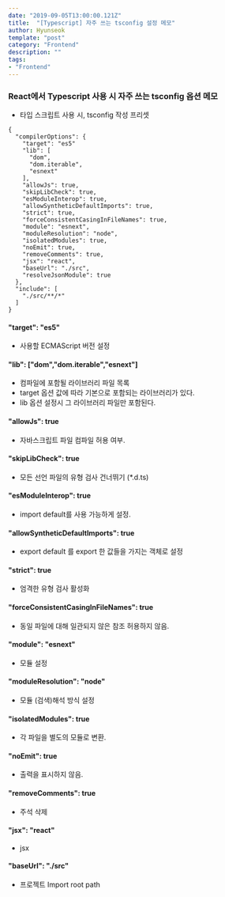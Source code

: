 ```yaml
---
date: "2019-09-05T13:00:00.121Z"
title:  "[Typescript] 자주 쓰는 tsconfig 설정 메모"
author: Hyunseok
template: "post"
category: "Frontend"
description: ""
tags:
- "Frontend"
---
```


### React에서 Typescript 사용 시 자주 쓰는 tsconfig 옵션 메모 
* 타입 스크립트 사용 시, tsconfig 작성 프리셋

```
{
  "compilerOptions": {
    "target": "es5"
    "lib": [
      "dom",
      "dom.iterable",
      "esnext"
    ],
    "allowJs": true,
    "skipLibCheck": true,
    "esModuleInterop": true,
    "allowSyntheticDefaultImports": true,
    "strict": true, 
    "forceConsistentCasingInFileNames": true,
    "module": "esnext",
    "moduleResolution": "node",
    "isolatedModules": true,
    "noEmit": true,
    "removeComments": true,
    "jsx": "react",
    "baseUrl": "./src",
    "resolveJsonModule": true
  },
  "include": [
    "./src/**/*"
  ]
}
```

#### "target": "es5"
* 사용할 ECMAScript 버전 설정

#### "lib": ["dom","dom.iterable","esnext"]
* 컴파일에 포함될 라이브러리 파일 목록
* target 옵션 값에 따라 기본으로 포함되는 라이브러리가 있다.
* lib 옵션 설정시 그 라이브러리 파일만 포함된다.

#### "allowJs": true
* 자바스크립트 파일 컴파일 허용 여부.

#### "skipLibCheck": true
* 모든 선언 파일의 유형 검사 건너뛰기 (*.d.ts)

#### "esModuleInterop": true
* import default를 사용 가능하게 설정.

#### "allowSyntheticDefaultImports": true
* export default 를 export 한 값들을 가지는 객체로 설정

#### "strict": true
* 엄격한 유형 검사 활성화

#### "forceConsistentCasingInFileNames": true
* 동일 파일에 대해 일관되지 않은 참조 허용하지 않음.

#### "module": "esnext"
* 모듈 설정

#### "moduleResolution": "node"
* 모듈 (검색)해석 방식 설정

#### "isolatedModules": true
* 각 파일을 별도의 모듈로 변환.

#### "noEmit": true
* 출력을 표시하지 않음.

#### "removeComments": true
* 주석 삭제

#### "jsx": "react"
* jsx

#### "baseUrl": "./src"
* 프로젝트 Import root path
